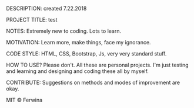 DESCRIPTION: created 7.22.2018

PROJECT TITLE: test

NOTES: 
Extremely new to coding. Lots to learn.

MOTIVATION:
Learn more, make things, face my ignorance. 

CODE STYLE:
HTML, CSS, Bootstrap, Js, very very standard stuff.

HOW TO USE?
Please don't. All these are personal projects. 
I'm just testing and learning and designing and coding these all by myself.

CONTRIBUTE:
Suggestions on methods and modes of improvement are okay.

MIT © Ferwina
